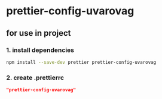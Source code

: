 # prettier-config-uvarovag

## for use in project

### 1. install dependencies

```bash
npm install --save-dev prettier prettier-config-uvarovag
```

### 2. create .prettierrc

```json
"prettier-config-uvarovag"
```
